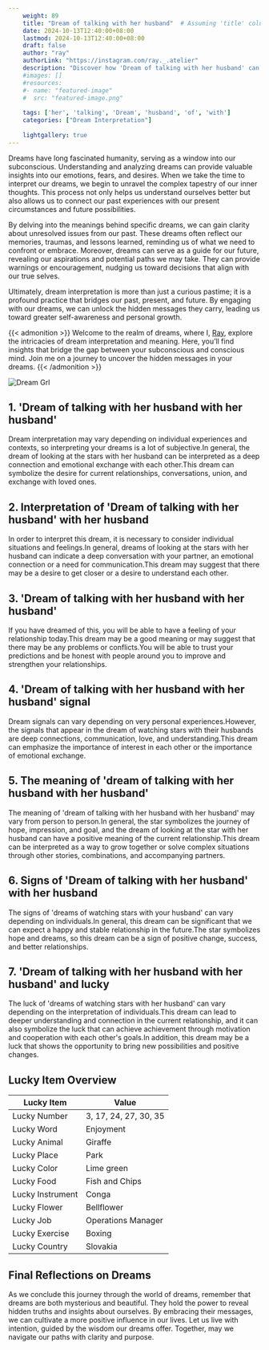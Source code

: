 ```yaml
---
    weight: 89
    title: "Dream of talking with her husband"  # Assuming 'title' column exists
    date: 2024-10-13T12:40:00+08:00
    lastmod: 2024-10-13T12:40:00+08:00
    draft: false
    author: "ray"
    authorLink: "https://instagram.com/ray._.atelier"
    description: "Discover how 'Dream of talking with her husband' can interpret your future and uncover its significant meanings in your life."
    #images: []
    #resources:
    #- name: "featured-image"
    #  src: "featured-image.png"
    
    tags: ['her', 'talking', 'Dream', 'husband', 'of', 'with']
    categories: ["Dream Interpretation"]
    
    lightgallery: true
---
```

    
Dreams have long fascinated humanity, serving as a window into our subconscious. Understanding and analyzing dreams can provide valuable insights into our emotions, fears, and desires. When we take the time to interpret our dreams, we begin to unravel the complex tapestry of our inner thoughts. This process not only helps us understand ourselves better but also allows us to connect our past experiences with our present circumstances and future possibilities.

By delving into the meanings behind specific dreams, we can gain clarity about unresolved issues from our past. These dreams often reflect our memories, traumas, and lessons learned, reminding us of what we need to confront or embrace. Moreover, dreams can serve as a guide for our future, revealing our aspirations and potential paths we may take. They can provide warnings or encouragement, nudging us toward decisions that align with our true selves.

Ultimately, dream interpretation is more than just a curious pastime; it is a profound practice that bridges our past, present, and future. By engaging with our dreams, we can unlock the hidden messages they carry, leading us toward greater self-awareness and personal growth.

{{< admonition >}}
Welcome to the realm of dreams, where I, [Ray](https://instagram.com/ray._.atelier), explore the intricacies of dream interpretation and meaning. Here, you’ll find insights that bridge the gap between your subconscious and conscious mind. Join me on a journey to uncover the hidden messages in your dreams.
{{< /admonition >}}

![Dream Grl](https://cdn.pixabay.com/photo/2017/11/02/03/35/gothic-2910057_1280.jpg "Dream Grl")

## 1. 'Dream of talking with her husband with her husband'
Dream interpretation may vary depending on individual experiences and contexts, so interpreting your dreams is a lot of subjective.In general, the dream of looking at the stars with her husband can be interpreted as a deep connection and emotional exchange with each other.This dream can symbolize the desire for current relationships, conversations, union, and exchange with loved ones.

## 2. Interpretation of 'Dream of talking with her husband' with her husband
In order to interpret this dream, it is necessary to consider individual situations and feelings.In general, dreams of looking at the stars with her husband can indicate a deep conversation with your partner, an emotional connection or a need for communication.This dream may suggest that there may be a desire to get closer or a desire to understand each other.

## 3. 'Dream of talking with her husband with her husband'
If you have dreamed of this, you will be able to have a feeling of your relationship today.This dream may be a good meaning or may suggest that there may be any problems or conflicts.You will be able to trust your predictions and be honest with people around you to improve and strengthen your relationships.

## 4. 'Dream of talking with her husband with her husband' signal
Dream signals can vary depending on very personal experiences.However, the signals that appear in the dream of watching stars with their husbands are deep connections, communication, love, and understanding.This dream can emphasize the importance of interest in each other or the importance of emotional exchange.

## 5. The meaning of 'dream of talking with her husband with her husband'
The meaning of 'dream of talking with her husband with her husband' may vary from person to person.In general, the star symbolizes the journey of hope, impression, and goal, and the dream of looking at the star with her husband can have a positive meaning of the current relationship.This dream can be interpreted as a way to grow together or solve complex situations through other stories, combinations, and accompanying partners.

## 6. Signs of 'Dream of talking with her husband' with her husband
The signs of 'dreams of watching stars with your husband' can vary depending on individuals.In general, this dream can be significant that we can expect a happy and stable relationship in the future.The star symbolizes hope and dreams, so this dream can be a sign of positive change, success, and better relationships.

## 7. 'Dream of talking with her husband with her husband' and lucky
The luck of 'dreams of watching stars with her husband' can vary depending on the interpretation of individuals.This dream can lead to deeper understanding and connection in the current relationship, and it can also symbolize the luck that can achieve achievement through motivation and cooperation with each other's goals.In addition, this dream may be a luck that shows the opportunity to bring new possibilities and positive changes.

## Lucky Item Overview
| Lucky Item          | Value              |
|---------------|--------------------|
| Lucky Number        | 3, 17, 24, 27, 30, 35  |
| Lucky Word          | Enjoyment |
| Lucky Animal        | Giraffe |
| Lucky Place         | Park     |
| Lucky Color         | Lime green     |
| Lucky Food          | Fish and Chips      |
| Lucky Instrument    | Conga |
| Lucky Flower        | Bellflower    |
| Lucky Job           | Operations Manager       |
| Lucky Exercise      | Boxing  |
| Lucky Country       | Slovakia    |


##  Final Reflections on Dreams

As we conclude this journey through the world of dreams, remember that dreams are both mysterious and beautiful. They hold the power to reveal hidden truths and insights about ourselves. By embracing their messages, we can cultivate a more positive influence in our lives. Let us live with intention, guided by the wisdom our dreams offer. Together, may we navigate our paths with clarity and purpose.
